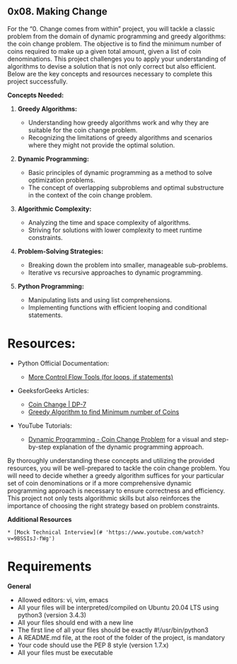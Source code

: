 ## 0x08. Making Change

For the “0. Change comes from within” project, you will tackle a classic problem from the domain of dynamic programming and greedy algorithms: the coin change problem. The objective is to find the minimum number of coins required to make up a given total amount, given a list of coin denominations. This project challenges you to apply your understanding of algorithms to devise a solution that is not only correct but also efficient. Below are the key concepts and resources necessary to complete this project successfully.

**Concepts Needed:**
1. **Greedy Algorithms:**

    * Understanding how greedy algorithms work and why they are suitable for the coin change problem.
    * Recognizing the limitations of greedy algorithms and scenarios where they might not provide the optimal solution.

2. **Dynamic Programming:**

    * Basic principles of dynamic programming as a method to solve optimization problems.
    * The concept of overlapping subproblems and optimal substructure in the context of the coin change problem.

3. **Algorithmic Complexity:**

    * Analyzing the time and space complexity of algorithms.
    * Striving for solutions with lower complexity to meet runtime constraints.

4. **Problem-Solving Strategies:**

    * Breaking down the problem into smaller, manageable sub-problems.
    * Iterative vs recursive approaches to dynamic programming.

5. **Python Programming:**

    * Manipulating lists and using list comprehensions.
    * Implementing functions with efficient looping and conditional statements.

# Resources:
- Python Official Documentation:

    * [More Control Flow Tools (for loops, if statements)](# 'https://docs.python.org/3/tutorial/controlflow.html')

- GeeksforGeeks Articles:

    * [Coin Change | DP-7](# 'https://www.geeksforgeeks.org/coin-change-dp-7/')
    * [Greedy Algorithm to find Minimum number of Coins](# 'https://www.geeksforgeeks.org/greedy-algorithm-to-find-minimum-number-of-coins/')

- YouTube Tutorials:

    * [Dynamic Programming - Coin Change Problem](# 'https://www.youtube.com/watch?v=jgiZlGzXMBw') for a visual and step-by-step explanation of the dynamic programming approach.

By thoroughly understanding these concepts and utilizing the provided resources, you will be well-prepared to tackle the coin change problem. You will need to decide whether a greedy algorithm suffices for your particular set of coin denominations or if a more comprehensive dynamic programming approach is necessary to ensure correctness and efficiency. This project not only tests algorithmic skills but also reinforces the importance of choosing the right strategy based on problem constraints.

**Additional Resources**

    * [Mock Technical Interview](# 'https://www.youtube.com/watch?v=9BSSIsJ-fWg')

# Requirements
**General**
- Allowed editors: vi, vim, emacs
- All your files will be interpreted/compiled on Ubuntu 20.04 LTS using python3 (version 3.4.3)
- All your files should end with a new line
- The first line of all your files should be exactly #!/usr/bin/python3
- A README.md file, at the root of the folder of the project, is mandatory
- Your code should use the PEP 8 style (version 1.7.x)
- All your files must be executable
